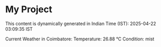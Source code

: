 # My Project

This content is dynamically generated in Indian Time (IST): 2025-04-22 03:09:35 IST


Current Weather in Coimbatore:
Temperature: 26.88 °C
Condition: mist
